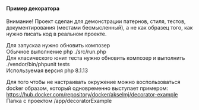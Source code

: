 #### Пример декоратора
Внимание! Проект сделан для демонстрации патернов, стиля, тестов, документирования (местами бесмысленный), а не как образец того, как нужно писать код в реальном проекте.  

Для запускаа нужно обновить композер  
Обычное выполнение php ./src/run.php  
Для класического юнит теста нужно обновить композер и выполнить ./vendor/bin/phpunit tests  
Используемая версия php 8.1.13  

Для того чтобы не настраивать окружение можно воспользоваться docker образом, который одновременно выступает примером:  
https://hub.docker.com/repository/docker/akselmj/decorator-example  
Папка с проектом /app/decoratorExample